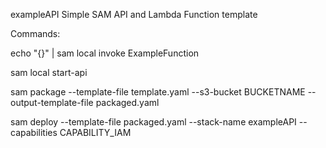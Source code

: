 exampleAPI
Simple SAM API and Lambda Function template

Commands:

echo "{}" | sam local invoke ExampleFunction

sam local start-api

sam package --template-file template.yaml --s3-bucket BUCKETNAME --output-template-file packaged.yaml

sam deploy --template-file packaged.yaml --stack-name exampleAPI --capabilities CAPABILITY_IAM
